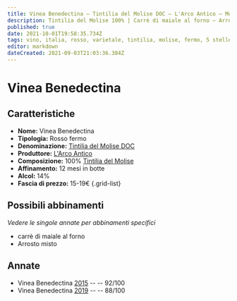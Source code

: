 ```yaml
---
title: Vinea Benedectina – Tintilia del Molise DOC – L'Arco Antico – Molise (IT) – 15-19€ – 3★-5★
description: Tintilia del Molise 100% | Carrè di maiale al forno – Arrosto misto
published: true
date: 2021-10-01T19:58:35.734Z
tags: vino, italia, rosso, varietale, tintilia, molise, fermo, 5 stelle, carrè di maiale al forno, 15-19€, Arrosto misto
editor: markdown
dateCreated: 2021-09-03T21:03:36.384Z
---
```


# Vinea Benedectina

## Caratteristiche
- **Nome:** Vinea Benedectina
- **Tipologia:** Rosso fermo
- **Denominazione:** [Tintilia del Molise DOC](/denominazioni/Italia/Molise/DOC/Tintilia-del-Molise) 
- **Produttore:** [L'Arco Antico](/produttori/Italia/Molise/L-Arco-Antico) 
- **Composizione:** 100% [Tintilia del Molise](/vitigni/Italia/bacca-nera/tintilia-del-molise)
- **Affinamento:** 12 mesi in botte
- **Alcol:** 14%
- **Fascia di prezzo:** 15-19€
{.grid-list}



## Possibili abbinamenti
*Vedere le singole annate per abbinamenti specifici*

- carrè di maiale al forno
- Arrosto misto

## Annate
- Vinea Benedectina [2015](/vini/Italia/Molise/L-Arco-Antico/Vinea-Benedectina/2015) -- <span class="star-5"></span> -- 92/100
- Vinea Benedectina [2019](/vini/Italia/Molise/L-Arco-Antico/Vinea-Benedectina/2019) -- <span class="star-3"></span> -- 88/100



